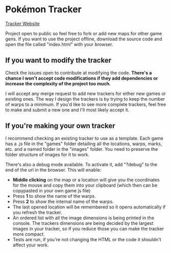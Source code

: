 # Pokémon Tracker
[Tracker Website](https://sekii.gitlab.io/pokemon-tracker)

Project open to public so feel free to fork or add new maps for other game gens. If you want to use the project offline, download the source code and open the file called "index.html" with your browser.

## If you want to modify the tracker
Check the issues open to contribute at modifying the code. **There's a chance I won't accept code modifications if they add dependencies or increase the complexity of the project too much.**

I will accept any merge request to add new trackers for either new games or existing ones. The way I design the trackers is by trying to keep the number of warps to a minimum. If you'd like to see more complete trackers, feel free to make and submit a new one and I'll most likely accept it.

## If you're making your own tracker
I recommend checking an existing tracker to use as a template. Each game has a .js file in the "games" folder detailing all the locations, warps, marks, etc. and a named folder in the "images" folder. You need to preserve the folder structure of images for it to work.

There's also a debug mode available. To activate it, add "?debug" to the end of the url in the browser. This will enable:
- **Middle clicking** on the map or a location will give you the coordinates for the mouse and copy them into your clipboard (which then can be copypasted in your own game js file)
- Press **1** to show the name of the warps.
- Press **2** to show the internal name of the warps.
- The last opened location will be remembered so it opens automatically if you refresh the tracker.
- An ordered list with all the image dimensions is being printed in the console. The trackers dimensions are being decided by the largest images in your tracker, so if you reduce those you can make the tracker more compact.
- Tests are run, if you're not changing the HTML or the code it shouldn't affect your work.